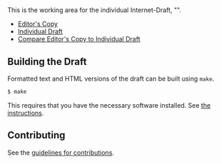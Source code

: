# 

This is the working area for the individual Internet-Draft, "".

* [Editor's Copy](https://josephlhall.github.io/draft-hall-iasa2-struct/#go.draft-hall-iasa2-struct.html)
* [Individual Draft](https://tools.ietf.org/html/draft-hall-iasa2-struct)
* [Compare Editor's Copy to Individual Draft](https://josephlhall.github.io/draft-hall-iasa2-struct/#go.draft-hall-iasa2-struct.diff)

## Building the Draft

Formatted text and HTML versions of the draft can be built using `make`.

```sh
$ make
```

This requires that you have the necessary software installed.  See
[the instructions](https://github.com/martinthomson/i-d-template/blob/master/doc/SETUP.md).


## Contributing

See the
[guidelines for contributions](https://github.com/josephlhall/draft-hall-iasa2-struct/blob/master/CONTRIBUTING.md).
